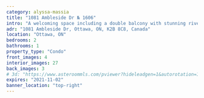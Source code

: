 ```yaml
---
category: alyssa-massia
title: "1081 Ambleside Dr № 1606"
intro: "A welcoming space including a double balcony with stunning river views."
adr: "1081 Ambleside Dr, Ottawa, ON, K2B 8C8, Canada"
location: "Ottawa, ON"
bedrooms: 2
bathrooms: 1
property_type: "Condo"
front_images: 4
interior_images: 27
back_images: 3
# 3d: "https://www.asteroommls.com/pviewer?hideleadgen=1&autorotation=1&defaultviewdollhouse=0&showdollhousehotspot=1&stopbgaudio=1&autonav=0&token=LQ7ZCF9_n0uGjgsgReXubg"
expires: "2021-11-02"
banner_location: "top-right"
---
```

